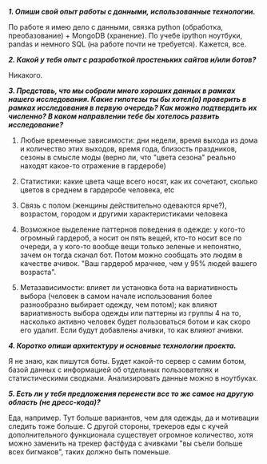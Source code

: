 ***1.	Опиши свой опыт работы с данными, использованные технологии.***

По работе я имею дело с данными, связка python (обработка, преобазование) + MongoDB (хранение). По учебе ipython ноутбуки, pandas и немного SQL (на работе почти не требуется). Кажется, все.

***2.	Какой у тебя опыт с разработкой простеньких сайтов и/или ботов?***

Никакого.

***3.	Представь, что мы собрали много хороших данных в рамках нашего исследования. Какие гипотезы ты бы хотел(а) проверить в рамках исследования в первую очередь? Как можно подтвердить их численно? В каком направлении тебе бы хотелось развить исследование?***

1) Любые временные зависимости: дни недели, время выхода из дома и количество этих выходов, время года, близость праздников, сезоны в смысле моды (верно ли, что "цвета сезона" реально находят какое-то отражение в гардеробе)

2) Статистики: какие цвета чаще всего носят, как их сочетают, сколько цветов в среднем в гардеробе человека, etc

3) Связь с полом (женщины действительно одеваются ярче?), возрастом, городом и другими характеристиками человека

4) Возможное выделение паттернов поведения в одежде: у кого-то огромный гардероб, а носит он пять вещей, кто-то носит все по очереди, а у кого-то вообще вещи только зеленые и непонятно, зачем он тогда скачал бот. Потом можно сообщать это людям в качестве ачивок. "Ваш гардероб мрачнее, чем у 95% людей вашего возраста".

5) Метазависимости: влияет ли установка бота на вариативность выбора (человек в самом начале использования более разнообразно выбирает одежду, чем потом); как влияют вариативность выбора одежды или паттерны из группы 4 на то, насколько активно человек будет пользоваться ботом и как скоро его удалит. Если будут добавлены ачивки, то как влияют ачивки.


***4.	Коротко опиши архитектуру и основные технологии проекта.***

Я не знаю, как пишутся боты. Будет какой-то сервер с самим ботом, базой данных с информацией об отдельных пользователях и статистическими сводками. Анализировать данные можно в ноутбуках.

***5.	Есть ли у тебя предложения перенести все то же самое на другую область (не дресс-кода)?***

Еда, например. Тут больше вариантов, чем для одежды, да и мотивации следить тоже больше. С другой стороны, трекеров еды с кучей дополнительного функционала существует огромное количество, хотя можно заменить на трекер фастфуда с ачивками "вы съели больше всех бигмаков", таких должно быть поменьше.
